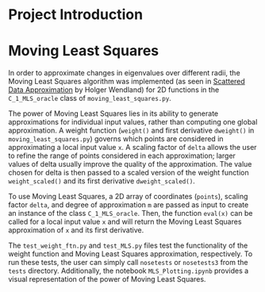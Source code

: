 # Project Introduction 

# Moving Least Squares

In order to approximate changes in eigenvalues over different radii, the Moving Least Squares algorithm was implemented (as seen in [Scattered Data Approximation](https://www.cambridge.org/core/books/scattered-data-approximation/980EEC9DBC4CAA711D089187818135E3) by Holger Wendland) for 2D functions in the `C_1_MLS_oracle` class of `moving_least_squares.py`. 

The power of Moving Least Squares lies in its ability to generate approximations for individual input values, rather than computing one global approximation. 
A weight function (`weight()` and first derivative `dweight()` in `moving_least_squares.py`) governs which points are considered in approximating a local input value `x`. 
A scaling factor of `delta` allows the user to refine the range of points considered in each approximation; larger values of delta usually improve the quality of the approximation. 
The value chosen for delta is then passed to a scaled version of the weight function `weight_scaled()` and its first derivative `dweight_scaled()`.

To use Moving Least Squares, a 2D array of coordinates (`points`), scaling factor `delta`, and degree of approximation `m` are passed as input to create an instance of the class `C_1_MLS_oracle`.
Then, the function `eval(x)` can be called for a local input value `x` and will return the Moving Least Squares approximation of `x` and its first derivative.

The `test_weight_ftn.py` and `test_MLS.py` files test the functionality of the weight function and Moving Least Squares approximation, respectively. 
To run these tests, the user can simply call `nosetests` or `nosetests3` from the `tests` directory.
Additionally, the notebook `MLS_Plotting.ipynb` provides a visual representation of the power of Moving Least Squares.
